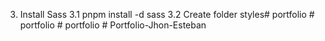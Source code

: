 3. Install Sass
    3.1  pnpm install -d sass
    3.2 Create folder styles#   p o r t f o l i o  
 #   p o r t f o l i o  
 #   p o r t f o l i o  
 #   P o r t f o l i o - J h o n - E s t e b a n  
 